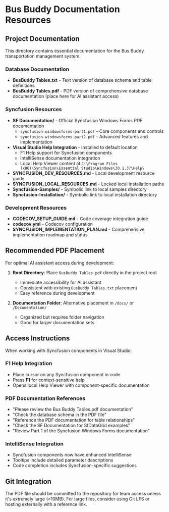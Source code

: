 # Bus Buddy Documentation Resources

## Project Documentation
This directory contains essential documentation for the Bus Buddy transportation management system.

### Database Documentation
- **BusBuddy Tables.txt** - Text version of database schema and table definitions
- **BusBuddy Tables.pdf** - PDF version of comprehensive database documentation (place here for AI assistant access)

### Syncfusion Resources
- **SF Documentation/** - Official Syncfusion Windows Forms PDF documentation
  - `syncfusion-windowsforms-part1.pdf` - Core components and controls
  - `syncfusion-windowsforms-part2.pdf` - Advanced features and implementation
- **Visual Studio Help Integration** - Installed to default location
  - F1 Help support for Syncfusion components
  - IntelliSense documentation integration
  - Local Help Viewer content at `C:\Program Files (x86)\Syncfusion\Essential Studio\Windows\30.1.37\Help\`
- **SYNCFUSION_DEV_RESOURCES.md** - Local development resource guide
- **SYNCFUSION_LOCAL_RESOURCES.md** - Locked local installation paths
- **Syncfusion-Samples/** - Symbolic link to local samples directory
- **Syncfusion-Installation/** - Symbolic link to local installation directory

### Development Resources
- **CODECOV_SETUP_GUIDE.md** - Code coverage integration guide
- **codecov.yml** - Codecov configuration
- **SYNCFUSION_IMPLEMENTATION_PLAN.md** - Comprehensive implementation roadmap and status

## Recommended PDF Placement
For optimal AI assistant access during development:

1. **Root Directory**: Place `BusBuddy Tables.pdf` directly in the project root
   - Immediate accessibility for AI assistant
   - Consistent with existing `BusBuddy Tables.txt` placement
   - Easy reference during development

2. **Documentation Folder**: Alternative placement in `/docs/` or `/Documentation/`
   - Organized but requires folder navigation
   - Good for larger documentation sets

## Access Instructions
When working with Syncfusion components in Visual Studio:

### **F1 Help Integration**
- Place cursor on any Syncfusion component in code
- Press **F1** for context-sensitive help
- Opens local Help Viewer with component-specific documentation

### **PDF Documentation References**
- "Please review the Bus Buddy Tables.pdf documentation"
- "Check the database schema in the PDF file"
- "Reference the PDF documentation for table relationships"
- "Check the SF Documentation for SfDataGrid examples"
- "Review Part 1 of the Syncfusion Windows Forms documentation"

### **IntelliSense Integration**
- Syncfusion components now have enhanced IntelliSense
- Tooltips include detailed parameter descriptions
- Code completion includes Syncfusion-specific suggestions

## Git Integration
The PDF file should be committed to the repository for team access unless it's extremely large (>10MB).
For large files, consider using Git LFS or hosting externally with a reference link.
